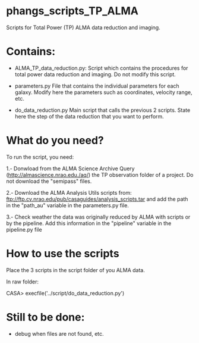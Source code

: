 # phangs_scripts_TP_ALMA
Scripts for Total Power (TP) ALMA data reduction and imaging.

# Contains:

- ALMA_TP_data_reduction.py:
  Script which contains the procedures for total power data reduction and imaging. Do not modify this script.
  
- parameters.py
  File that contains the individual parameters for each galaxy. Modify here the parameters such as
  coordinates, velocity range, etc.
  
- do_data_reduction.py
  Main script that calls the previous 2 scripts. State here the step of the data reduction that you want to perform.
  
# What do you need?   

To run the script, you need:

1.- Donwload from the ALMA Science Archive Query (http://almascience.nrao.edu./aq/) the TP observation folder of a project.
    Do not download the "semipass" files. 
    
2.- Download the ALMA Analysis Utils scripts from: ftp://ftp.cv.nrao.edu/pub/casaguides/analysis_scripts.tar and add the path
    in the "path_au" variable in the parameters.py file.
    
3.- Check weather the data was originally reduced by ALMA with scripts or by the pipeline. Add this information in the
    "pipeline" variable in the pipeline.py file


# How to use the scripts  

Place the 3 scripts in the script folder of you ALMA data.

In raw folder:

CASA> execfile('../script/do_data_reduction.py')


# Still to be done:

- debug when files are not found, etc.

